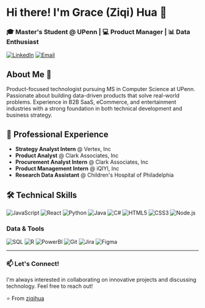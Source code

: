 # Hi there! I'm Grace (Ziqi) Hua 👋

### 🎓 Master's Student @ UPenn | 💻 Product Manager | 📊 Data Enthusiast

[![LinkedIn](https://img.shields.io/badge/LinkedIn-0077B5?style=for-the-badge&logo=linkedin&logoColor=white)](https://www.linkedin.com/in/grace-hua/)
[![Email](https://img.shields.io/badge/Email-D14836?style=for-the-badge&logo=gmail&logoColor=white)](mailto:ziqih0708@gmail.com)

## About Me 🚀

Product-focused technologist pursuing MS in Computer Science at UPenn. Passionate about building data-driven products that solve real-world problems. Experience in B2B SaaS, eCommerce, and entertainment industries with a strong foundation in both technical development and business strategy.

## 💼 Professional Experience

- **Strategy Analyst Intern** @ Vertex, Inc
- **Product Analyst** @ Clark Associates, Inc
- **Procurement Analyst Intern** @ Clark Associates, Inc
- **Product Management Intern** @ iQIYI, Inc
- **Research Data Assistant** @ Children's Hospital of Philadelphia

## 🛠 Technical Skills

![JavaScript](https://img.shields.io/badge/JavaScript-F7DF1E?style=for-the-badge&logo=javascript&logoColor=black)
![React](https://img.shields.io/badge/React-20232A?style=for-the-badge&logo=react&logoColor=61DAFB)
![Python](https://img.shields.io/badge/Python-3776AB?style=for-the-badge&logo=python&logoColor=white)
![Java](https://img.shields.io/badge/Java-ED8B00?style=for-the-badge&logo=openjdk&logoColor=white)
![C#](https://img.shields.io/badge/C%23-239120?style=for-the-badge&logo=c-sharp&logoColor=white)
![HTML5](https://img.shields.io/badge/HTML5-E34F26?style=for-the-badge&logo=html5&logoColor=white)
![CSS3](https://img.shields.io/badge/CSS3-1572B6?style=for-the-badge&logo=css3&logoColor=white)
![Node.js](https://img.shields.io/badge/Node.js-43853D?style=for-the-badge&logo=node.js&logoColor=white)

### Data & Tools
![SQL](https://img.shields.io/badge/SQL-4479A1?style=for-the-badge&logo=mysql&logoColor=white)
![R](https://img.shields.io/badge/R-276DC3?style=for-the-badge&logo=r&logoColor=white)
![PowerBI](https://img.shields.io/badge/PowerBI-F2C811?style=for-the-badge&logo=power-bi&logoColor=black)
![Git](https://img.shields.io/badge/Git-F05032?style=for-the-badge&logo=git&logoColor=white)
![Jira](https://img.shields.io/badge/Jira-0052CC?style=for-the-badge&logo=jira&logoColor=white)
![Figma](https://img.shields.io/badge/Figma-F24E1E?style=for-the-badge&logo=figma&logoColor=white)

---

### 📫 Let's Connect!
I'm always interested in collaborating on innovative projects and discussing technology. Feel free to reach out!

⭐️ From [ziqihua](https://github.com/ziqihua)
